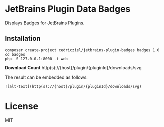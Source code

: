 # JetBrains Plugin Data Badges

Displays Badges for JetBrains Plugins.

## Installation

```
composer create-project cedricziel/jetbrains-plugin-badges badges 1.0
cd badges
php -S 127.0.0.1:8000 -t web
```

**Download Count** http(s)://{host}/plugin/{pluginId}/downloads/svg

The result can be embedded as follows:

```
![alt-text](http(s)://{host}/plugin/{pluginId}/downloads/svg)
```

# License

MIT
